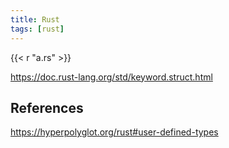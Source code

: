 ```yaml
---
title: Rust
tags: [rust]
---
```


{{< r "a.rs" >}}

<https://doc.rust-lang.org/std/keyword.struct.html>

## References

<https://hyperpolyglot.org/rust#user-defined-types>
